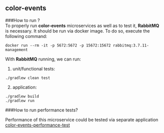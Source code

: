 ## color-events 
###How to run ?  
To properly run __color-events__ microservices as well as to test it, __RabbitMQ__ is necessary. It should be run via docker image.
To do so, execute the following command: 

```shell script
docker run --rm -it -p 5672:5672 -p 15672:15672 rabbitmq:3.7.11-management
``` 

With __RabbitMQ__ running, we can run: 
1) unit/functional tests: 
```shell script
./gradlew clean test
```
2) application: 
```shell script
./gradlew build 
./gradlew run
```
###How to run performance tests?  

Performance of this microservice could be tested via separate application [color-events-performance-test](https://github.com/snaffy/color-events-performance-test)


